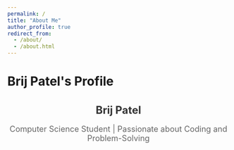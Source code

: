 ```yaml
---
permalink: /
title: "About Me"
author_profile: true
redirect_from: 
  - /about/
  - /about.html
---
```


# Brij Patel's Profile

<div style="text-align:center;">
  <h1 style="font-size: 24px; font-weight: bold; color: #333;">Brij Patel</h1>
  <p style="font-size: 18px; color: #666;">Computer Science Student | Passionate about Coding and Problem-Solving</p>

  <div style="display: flex; gap: 20px; justify-content: center; margin-top: 20px;">
    <!-- LinkedIn Widget -->
    <a href="https://www.linkedin.com/in/your-profile" target="_blank" style="text-decoration: none; color: #333; font-size: 36px;" title="LinkedIn">
      <i class="fab fa-linkedin"></i>
    </a>
    <!-- GitHub Widget -->
    <a href="https://github.com/your-username" target="_blank" style="text-decoration: none; color: #333; font-size: 36px;" title="GitHub">
      <i class="fab fa-github"></i>
    </a>
    <!-- Email Widget -->
    <a href="mailto:your-email@example.com" style="text-decoration: none; color: #333; font-size: 36px;" title="Email">
      <i class="fas fa-envelope"></i>
    </a>
  </div>
</div>

<!-- Load Font Awesome icons -->
<link rel="stylesheet" href="https://cdnjs.cloudflare.com/ajax/libs/font-awesome/6.0.0-beta3/css/all.min.css">

<!-- Inline CSS for hover effects (only if supported by your Markdown renderer) -->
<style>
  a:hover i {
    color: #0073b1; /* LinkedIn Blue for hover */
  }
  .fab:hover {
    color: #0077b5; /* LinkedIn icon hover color */
  }
  .fas:hover {
    color: #d44638; /* Red color for the email icon on hover */
  }
</style>
